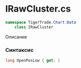 
# IRawCluster.cs
```csharp
namespace TigerTrade.Chart.Data  
    class IRawCluster
```

Описание

### Синтаксис
```csharp
long OpenPosLow { get; }
```
